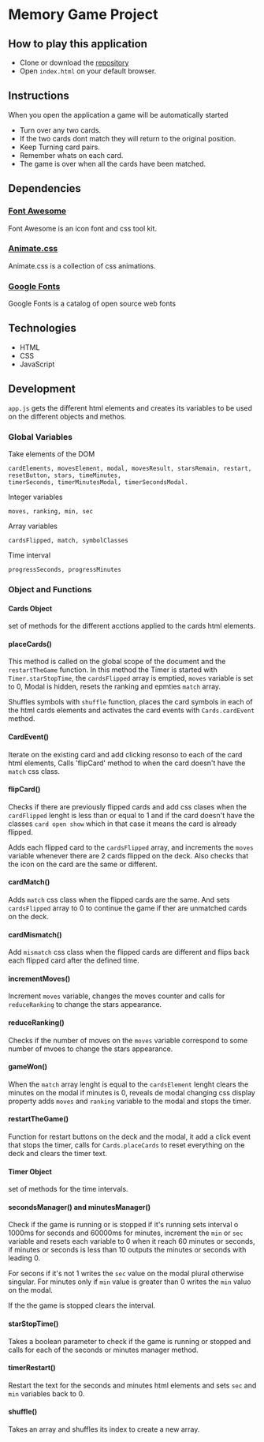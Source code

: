 # Memory Game Project

## How to play this application

* Clone or download the [repository](https://github.com/joshisadesigner/fend-project-memory-game.git)
* Open `index.html` on your default browser.

## Instructions

When you open the application a game will be automatically started

* Turn over any two cards.
* If the two cards dont match they will return to the original position.
* Keep Turning card pairs.
* Remember whats on each card.
* The game is over when all the cards have been matched.

## Dependencies

### [Font Awesome](http://fontawesome.io)
Font Awesome is an icon font and css tool kit.

### [Animate.css](https://github.com/daneden/animate.css)
Animate.css is a collection of css animations.

### [Google Fonts](https://github.com/daneden/animate.css)
Google Fonts is a catalog of open source web fonts

## Technologies
* HTML
* CSS
* JavaScript


## Development

`app.js`  gets the different html elements and creates its variables to be 
used on the different objects and methos. 

### Global Variables

Take elements of the DOM

    cardElements, movesElement, modal, movesResult, starsRemain, restart, resetButton, stars, timeMinutes, 
    timerSeconds, timerMinutesModal, timerSecondsModal.

Integer variables

    moves, ranking, min, sec

Array variables

    cardsFlipped, match, symbolClasses

Time interval
    
    progressSeconds, progressMinutes

### Object and Functions

#### Cards Object
set of methods for the different acctions applied to the cards html elements.

#### placeCards()
This method is called on the global scope of the document and the `restartTheGame` function. In this method the Timer is started with `Timer.starStopTime`, the `cardsFlipped` array is emptied, `moves` variable is set to 0, Modal is hidden, resets the ranking and epmties `match` array. 

Shuffles symbols with `shuffle` function, places the card symbols in each of the html cards elements and activates the card events with `Cards.cardEvent` method.

#### CardEvent()

Iterate on the existing card and add clicking resonso to each of the card html elements, Calls 'flipCard' method to when the card doesn't have the `match` css class.

#### flipCard()

Checks if there are previously flipped cards and add css clases when the `cardFlipped` lenght is less than or equal to 1 and if the card doesn't have the classes `card open show` which in that case it means the card is already flipped. 

Adds each flipped card to the `cardsFlipped` array, and increments the `moves` variable whenever there are 2 cards flipped on the deck. Also checks that the icon on the card are the same or different.

#### cardMatch()

Adds `match` css class when the flipped cards are the same. And sets `cardsFlipped` array to 0 to continue the game if ther are unmatched cards on the deck.

#### cardMismatch()

Add `mismatch` css class when the flipped cards are different and flips back each flipped card after the defined time.

#### incrementMoves()

Increment `moves` variable, changes the moves counter and calls for `reduceRanking` to change the stars appearance.

#### reduceRanking()

Checks if the number of moves on the `moves` variable correspond to some number of mvoes to change the stars appearance.

#### gameWon()

When the `match` array lenght is equal to the `cardsElement` lenght clears the minutes on the modal if minutes is 0, reveals de modal changing css display property adds `moves` and `ranking` variable to the modal and stops the timer.

#### restartTheGame()

Function for restart buttons on the deck and the modal, it add a click event that stops the timer, calls for `Cards.placeCards` to reset everything on the deck and clears the timer text.

#### Timer Object

set of methods for the time intervals.

#### secondsManager() and minutesManager()

Check if the game is running or is stopped if it's running sets interval o 1000ms for seconds and 60000ms for minutes, increment the `min` or `sec` variable and resets each variable to 0 when it reach 60 minutes or seconds, if minutes or seconds is less than 10 outputs the minutes or seconds with leading 0.

For secons if it's not 1 writes the `sec` value on the modal plural otherwise singular. For minutes only if `min` value is greater than 0 writes the `min` valuo on the modal.

If the the game is stopped clears the interval.

#### starStopTime()

Takes a boolean parameter to check if the game is running or stopped and calls for each of the seconds or minutes manager method.

#### timerRestart()

Restart the text for the seconds and minutes html elements and sets `sec` and `min` variables back to 0.

#### shuffle()

Takes an array and shuffles its index to create a new array.



